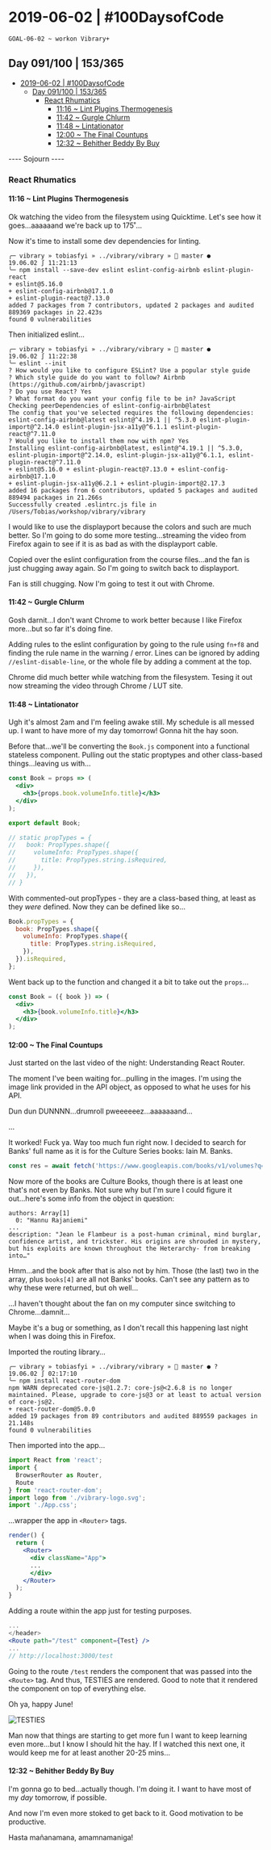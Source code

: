 # 2019-06-02 | #100DaysofCode

    GOAL-06-02 ~ workon Vibrary+  

## Day 091/100 | 153/365

- [2019-06-02 | #100DaysofCode](#2019-06-02--100daysofcode)
  - [Day 091/100 | 153/365](#day-091100--153365)
    - [React Rhumatics](#react-rhumatics)
      - [11:16 ~ Lint Plugins Thermogenesis](#1116--lint-plugins-thermogenesis)
      - [11:42 ~ Gurgle Chlurm](#1142--gurgle-chlurm)
      - [11:48 ~ Lintationator](#1148--lintationator)
      - [12:00 ~ The Final Countups](#1200--the-final-countups)
      - [12:32 ~ Behither Beddy By Buy](#1232--behither-beddy-by-buy)

---- Sojourn ----

### React Rhumatics

#### 11:16 ~ Lint Plugins Thermogenesis

Ok watching the video from the filesystem using Quicktime. Let's see how it goes...aaaaaand we're back up to 175˚...

Now it's time to install some dev dependencies for linting.

    ╭─ vibrary » tobiasfyi » ../vibrary/vibrary »  master ●            19.06.02 ∫ 11:21:13
    ╰─ npm install --save-dev eslint eslint-config-airbnb eslint-plugin-react
    + eslint@5.16.0
    + eslint-config-airbnb@17.1.0
    + eslint-plugin-react@7.13.0
    added 7 packages from 7 contributors, updated 2 packages and audited 889369 packages in 22.423s
    found 0 vulnerabilities

Then initialized eslint...

    ╭─ vibrary » tobiasfyi » ../vibrary/vibrary »  master ●            19.06.02 ∫ 11:22:38
    ╰─ eslint --init
    ? How would you like to configure ESLint? Use a popular style guide
    ? Which style guide do you want to follow? Airbnb (https://github.com/airbnb/javascript)
    ? Do you use React? Yes
    ? What format do you want your config file to be in? JavaScript
    Checking peerDependencies of eslint-config-airbnb@latest
    The config that you've selected requires the following dependencies:
    eslint-config-airbnb@latest eslint@^4.19.1 || ^5.3.0 eslint-plugin-import@^2.14.0 eslint-plugin-jsx-a11y@^6.1.1 eslint-plugin-react@^7.11.0
    ? Would you like to install them now with npm? Yes
    Installing eslint-config-airbnb@latest, eslint@^4.19.1 || ^5.3.0, eslint-plugin-import@^2.14.0, eslint-plugin-jsx-a11y@^6.1.1, eslint-plugin-react@^7.11.0
    + eslint@5.16.0 + eslint-plugin-react@7.13.0 + eslint-config-airbnb@17.1.0
    + eslint-plugin-jsx-a11y@6.2.1 + eslint-plugin-import@2.17.3
    added 16 packages from 6 contributors, updated 5 packages and audited 889494 packages in 21.266s
    Successfully created .eslintrc.js file in /Users/Tobias/workshop/vibrary/vibrary

I would like to use the displayport because the colors and such are much better. So I'm going to do some more testing...streaming the video from Firefox again to see if it is as bad as with the displayport cable.

Copied over the eslint configuration from the course files...and the fan is just chugging away again. So I'm going to switch back to displayport.

Fan is still chugging. Now I'm going to test it out with Chrome.

#### 11:42 ~ Gurgle Chlurm

Gosh darnit...I don't want Chrome to work better because I like Firefox more...but so far it's doing fine.

Adding rules to the eslint configuration by going to the rule using `fn+f8` and finding the rule name in the warning / error. Lines can be ignored by adding `//eslint-disable-line`, or the whole file by adding a comment at the top.

Chrome did much better while watching from the filesystem. Tesing it out now streaming the video through Chrome / LUT site.

#### 11:48 ~ Lintationator

Ugh it's almost 2am and I'm feeling awake still. My schedule is all messed up. I want to have more of my day tomorrow! Gonna hit the hay soon.

Before that...we'll be converting the `Book.js` component into a functional stateless component. Pulling out the static proptypes and other class-based things...leaving us with...

```jsx
const Book = props => (
  <div>
    <h3>{props.book.volumeInfo.title}</h3>
  </div>
);

export default Book;

// static propTypes = {
//   book: PropTypes.shape({
//     volumeInfo: PropTypes.shape({
//       title: PropTypes.string.isRequired,
//     }),
//   }),
// }
```

With commented-out propTypes - they are a class-based thing, at least as they *were* defined. Now they can be defined like so...

```javascript
Book.propTypes = {
  book: PropTypes.shape({
    volumeInfo: PropTypes.shape({
      title: PropTypes.string.isRequired,
    }),
  }).isRequired,
};
```

Went back up to the function and changed it a bit to take out the `props`...

```jsx
const Book = ({ book }) => (
  <div>
    <h3>{book.volumeInfo.title}</h3>
  </div>
);
```

#### 12:00 ~ The Final Countups

Just started on the last video of the night: Understanding React Router.

The moment I've been waiting for...pulling in the images. I'm using the image link provided in the API object, as opposed to what he uses for his API.

Dun dun DUNNNN...drumroll pweeeeeez...aaaaaaand...

...

It worked! Fuck ya. Way too much fun right now. I decided to search for Banks' full name as it is for the Culture Series books: Iain M. Banks.

```javascript
const res = await fetch('https://www.googleapis.com/books/v1/volumes?q=inauthor=iain+m+banks&prettyPrint=true&key=N0tY0Ur4P1k3Y!');
```

Now more of the books are Culture Books, though there is at least one that's not even by Banks. Not sure why but I'm sure I could figure it out...here's some info from the object in question:

    authors: Array[1]
      0: "Hannu Rajaniemi"
    ...
    description: "Jean le Flambeur is a post-human criminal, mind burglar, confidence artist, and trickster. His origins are shrouded in mystery, but his exploits are known throughout the Heterarchy- from breaking into…"

Hmm...and the book after that is also not by him. Those (the last) two in the array, plus `books[4]` are all not Banks' books. Can't see any pattern as to why these were returned, but oh well...

...I haven't thought about the fan on my computer since switching to Chrome...damnit...

Maybe it's a bug or something, as I don't recall this happening last night when I was doing this in Firefox.

Imported the routing library...

    ╭─ vibrary » tobiasfyi » ../vibrary/vibrary »  master ● ?          19.06.02 ∫ 02:17:10
    ╰─ npm install react-router-dom
    npm WARN deprecated core-js@1.2.7: core-js@<2.6.8 is no longer maintained. Please, upgrade to core-js@3 or at least to actual version of core-js@2.
    + react-router-dom@5.0.0
    added 19 packages from 89 contributors and audited 889559 packages in 21.148s
    found 0 vulnerabilities

Then imported into the app...

```javascript
import React from 'react';
import {
  BrowserRouter as Router,
  Route
} from 'react-router-dom';
import logo from './vibrary-logo.svg';
import './App.css';
```

...wrapper the app in `<Router>` tags.

```jsx
render() {
  return (
    <Router>
      <div className="App">
      ...
      </div>
    </Router>
  );
}
```

Adding a route within the app just for testing purposes.

```jsx
...
</header>
<Route path="/test" component={Test} />
...
// http://localhost:3000/test
```

Going to the route `/test` renders the component that was passed into the `<Route>` tag. And thus, TESTIES are rendered. Good to note that it rendered the component on top of everything else.

Oh ya, happy June!

![TESTIES](reactesties.png)

Man now that things are starting to get more fun I want to keep learning even more...but I know I should hit the hay. If I watched this next one, it would keep me for at least another 20-25 mins...

#### 12:32 ~ Behither Beddy By Buy

I'm gonna go to bed...actually though. I'm doing it. I want to have most of my *day* tomorrow, if possible.

And now I'm even more stoked to get back to it. Good motivation to be productive.

Hasta mañanamana, amamnamaniga!
